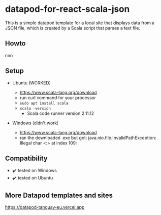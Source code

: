 # datapod-for-react-scala-json

This is a simple datapod template for a local site that displays data from a JSON file, which is created by a Scala script that parses a text file.

## Howto

nnn

## Setup

- Ubuntu (WORKED)
  - https://www.scala-lang.org/download
  - run curl command for your processor
  - `sudo apt install scala`
  - `scala -version`
    - Scala code runner version 2.11.12

- Windows (didn't work)
  - https://www.scala-lang.org/download
  - ran the downloaded .exe but got: java.nio.file.InvalidPathException: Illegal char <:> at index 109:

## Compatibility

- ✔️ tested on Windows
- ✔️ tested on Ubuntu

## More Datapod templates and sites

https://datapod-tanguay-eu.vercel.app
